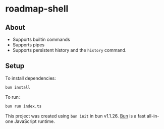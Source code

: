 # roadmap-shell

## About

- Supports builtin commands
- Supports pipes
- Supports persistent history and the `history` command.

## Setup

To install dependencies:

```bash
bun install
```

To run:

```bash
bun run index.ts
```

This project was created using `bun init` in bun v1.1.26. [Bun](https://bun.sh) is a fast all-in-one JavaScript runtime.
